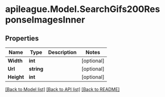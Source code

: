 # apileague.Model.SearchGifs200ResponseImagesInner

## Properties

Name | Type | Description | Notes
------------ | ------------- | ------------- | -------------
**Width** | **int** |  | [optional] 
**Url** | **string** |  | [optional] 
**Height** | **int** |  | [optional] 

[[Back to Model list]](../README.md#documentation-for-models) [[Back to API list]](../README.md#documentation-for-api-endpoints) [[Back to README]](../README.md)

